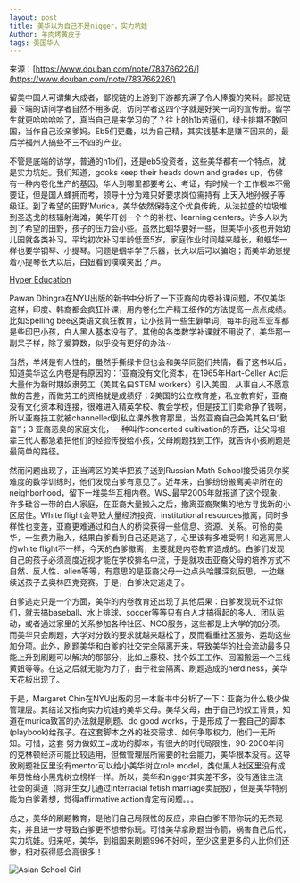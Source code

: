 ```yaml
---
layout: post
title: 美华以为自己不是nigger，实力坑娃
Author: 羊肉烤黄皮子
tags: 美国华人
---
```


来源：[https://www.douban.com/note/783766226/](https://www.douban.com/note/783766226/)

留美中国人可谓集大成者，鄙视链的上游到下游都充满了令人捧腹的笑料。鄙视链最下端的访问学者自然不用多说，访问学者这四个字就是好笑一词的宣传册。留学生就更哈哈哈哈了，真当自己是来学习的了？往上的h1b苦逼们，绿卡排期不敢回国，当作自己没亲爹妈。Eb5们更蠢，以为自己精，其实钱基本是赚不回来的，最后学福州人搞些不三不四的产业。

不管是底端的访学，普通的h1b们，还是eb5投资者，这些美华都有一个特点，就是实力坑娃。我们知道，gooks keep their heads down and grades up，仿佛有一种内卷化生产的基因。华人到哪里都要考公、考证，有时候一个工作根本不需要证，但是国人蜂拥而考，领导十分为难只好要求岗位需持有 上天入地孙猴子等级证。到了希望的田野‘Murica，美华依然保持这个优良传统，从法拉盛的垃圾堆到圣迭戈的核辐射海滩，美华开创一个个的补校、learning centers。许多人以为到了希望的田野，孩子的压力会小些。虽然比蝈华要好一些，但美华小孩也开始幼儿园就各类补习。平均初次补习年龄低至5岁，家庭作业时间越来越长，和蝈华一样也要学钢琴、小提琴。问题是蝈华学了乐器，长大以后可以骗炮；而美华幼崽提着小提琴长大以后，白妞看到噗噗笑出了声。

[Hyper Education](https://book.douban.com/subject/35234338/)

Pawan Dhingra在NYU出版的新书中分析了一下亚裔的内卷补课问题，不仅美华这样，印度、韩裔都会疯狂补课，用内卷化生产精工细作的方法提高一点点成绩。比如Spelling bee这类语文疯狂教育，让小孩背一些生僻单词，每年的冠军亚军都是些印巴小孩，白人黑人基本没有了。其他的各类数学补课就不用说了，美华那一副呆子样，除了爱算数，似乎没有更好的办法~

当然，羊烤是有人性的，虽然手撕绿卡但也会和美华同胞们共情，看了这书以后，知道美华这么内卷是有原因的：1亚裔没有文化资本，在1965年Hart-Celler Act后大量作为新时期奴隶劳工（美其名曰STEM workers）引入美国，从事白人不愿意做的苦差，而做劳工的资格就是成绩好；2美国的公立教育差，私立教育好，亚裔没有文化资本和连接，很难进入精英学校、教会学校，但是技工们卖命挣了钱啊，所以亚裔技工就被channelled到私立课外教育那里，当然亚裔自己会美其名曰“勤奋”；3 亚裔恶臭的家庭文化，一种叫作concerted cultivation的东西，让父母祖辈三代人都急着把他们的经验传授给小孩，父母刷题找到工作，就告诉小孩刷题是最简单的路径。

然而问题出现了，正当湾区的美华把孩子送到Russian Math School接受诺贝尔奖难度的数学训练时，他们发现白爹有意见了。近年来，白爹纷纷搬离美华所在的neighborhood，留下一堆美华互相内卷。WSJ最早2005年就报道了这个现象，许多硅谷一带的白人家庭，在亚裔大量搬入之后，撤离亚裔聚集的地方寻找新的小区居住。White flight会导致大量经济投资、institutional resources撤离，同时多样性也变差，亚裔更难通过和白人的桥梁获得一些信息、资源、关系。可怜的美华，一生费力融入，结果白爹看到自己还是逃了，心里该有多难受啊！和逃离黑人的white flight不一样，今天的白爹撤离，主要就是内卷教育造成的。白爹们发现自己的孩子必须高度近视才能在学校排名中流，于是就攻击亚裔父母的培养方式不自然、反人性、alien等等，有意思的是亚裔父母一边点头哈腰深刻反思，一边继续送孩子去奥林匹克竞赛。于是，白爹决定逃走了。

白爹逃走只是一个方面，美华的内卷教育还出现了其他后果：白爹发现玩不过你们，就去搞baseball、水上排球、soccer等等只有白人才搞得起的多人、团队运动，或者通过家里的关系参加各种社区、NGO服务，这些都是上大学的加分项。而美华只会刷题，大学对分数的要求就越来越松了，反而看重社区服务、运动这些加分项。此外，刷题美华和白爹的社交完全隔离开来，导致美华的社会流动最多只能上升到刷题可以解决的那部分，比如上藤校、找个奴工工作、回国搬运一个三线黄妞等等。在这之后就无能为力了，由于社会隔离、刷题造成的nerdiness，美华天花板出现了。

于是，Margaret Chin在NYU出版的另一本新书中分析了一下：亚裔为什么极少做管理层。其结论又指向实力坑娃的美华父母。美华父母，由于自己的奴工背景，知道在murica致富的办法就是刷题、do good works，于是形成了一套自己的脚本(playbook)给孩子。在这套脚本之外的社交需求、如何争取权力，他们一无所知。可惜，这套 努力做奴工=成功的脚本，有很大的时代局限性，90-2000年间的克林顿经济可能比较适用，但做管理层所需要的社会能力，美华根本没有。这导致刷题社区里没有mentor可以给小美华树立role model，类似黑人社区里没有成年男性给小黑鬼树立榜样一样。所以，美华和nigger其实差不多，没有通往主流社会的渠道（除非生女儿通过interracial fetish marriage卖屁股），但是美华特别能为白爹着想，觉得affirmative action肯定有问题。。。

总之，美华的刷题教育，是他们自己局限性的反应，来自白爹不带你玩的无奈现实，并且进一步导致白爹更不想带你玩。可惜美华拿刷题当令箭，祸害自己后代，实力坑娃。归来吧，美华，到祖国来刷题996不好吗，至少这里更多的人比你们还惨，相对获得感会高很多！

![Asian School Girl]({{site.baseurl}}/images/AsianSchoolGirl.jpg)
